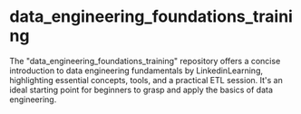 # data_engineering_foundations_training
The "data_engineering_foundations_training" repository offers a concise introduction to data engineering fundamentals by LinkedinLearning, highlighting essential concepts, tools, and a practical ETL session. It's an ideal starting point for beginners to grasp and apply the basics of data engineering.
